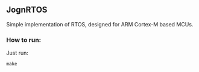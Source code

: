 ## JognRTOS

Simple implementation of RTOS, designed for ARM Cortex-M based MCUs.


### How to run:
Just run:
```
make
```